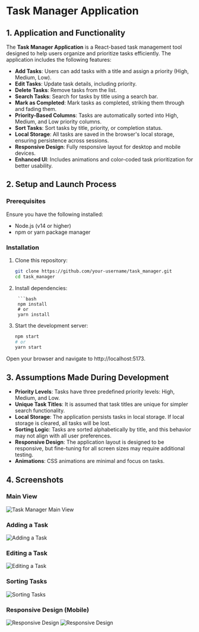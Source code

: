 # Task Manager Application



## 1. Application and Functionality

The **Task Manager Application** is a React-based task management tool designed to help users organize and prioritize tasks efficiently. The application includes the following features:

- **Add Tasks**: Users can add tasks with a title and assign a priority (High, Medium, Low).
- **Edit Tasks**: Update task details, including priority.
- **Delete Tasks**: Remove tasks from the list.
- **Search Tasks**: Search for tasks by title using a search bar.
- **Mark as Completed**: Mark tasks as completed, striking them through and fading them.
- **Priority-Based Columns**: Tasks are automatically sorted into High, Medium, and Low priority columns.
- **Sort Tasks**: Sort tasks by title, priority, or completion status.
- **Local Storage**: All tasks are saved in the browser's local storage, ensuring persistence across sessions.
- **Responsive Design**: Fully responsive layout for desktop and mobile devices.
- **Enhanced UI**: Includes animations and color-coded task prioritization for better usability.



## 2. Setup and Launch Process

### Prerequisites
Ensure you have the following installed:
- Node.js (v14 or higher)
- npm or yarn package manager

### Installation
1. Clone this repository:
   ```bash
   git clone https://github.com/your-username/task_manager.git 
   cd task_manager

2. Install dependencies:

        ```bash
        npm install
        # or
        yarn install


3. Start the development server:

    ```bash 
    npm start
    # or
    yarn start

Open your browser and navigate to http://localhost:5173.




## 3. Assumptions Made During Development

- **Priority Levels**: Tasks have three predefined priority levels: High, Medium, and Low.
- **Unique Task Titles**: It is assumed that task titles are unique for simpler search functionality.
- **Local Storage**: The application persists tasks in local storage. If local storage is cleared, all tasks will be lost.
- **Sorting Logic**: Tasks are sorted alphabetically by title, and this behavior may not align with all user preferences.
- **Responsive Design**: The application layout is designed to be responsive, but fine-tuning for all screen sizes may require additional testing.
- **Animations**: CSS animations are minimal and focus on tasks.



## 4. Screenshots

### Main View
![Task Manager Main View](https://github.com/adity672roy/task_manager/blob/master/src/assets/Main_view.png)

### Adding a Task
![Adding a Task](https://github.com/adity672roy/task_manager/blob/master/src/assets/Add_task.png)

### Editing a Task
![Editing a Task](https://github.com/adity672roy/task_manager/blob/master/src/assets/Edit_task.png)

### Sorting Tasks
![Sorting Tasks](https://github.com/adity672roy/task_manager/blob/master/src/assets/Sort_task.png)

### Responsive Design (Mobile)
![Responsive Design](https://github.com/adity672roy/task_manager/blob/master/src/assets/View.png)
![Responsive Design](https://github.com/adity672roy/task_manager/blob/master/src/assets/View2.png)
